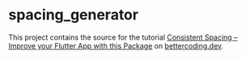 # spacing_generator

This project contains the source for the
tutorial [Consistent Spacing – Improve your Flutter App with this Package](https://bettercoding.dev/flutter-consistent-spacing-generator)
on [bettercoding.dev](https://bettercoding.dev).
